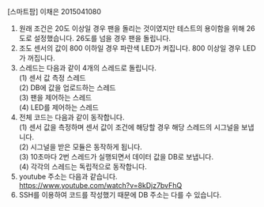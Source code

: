 [스마트팜] 이채은 2015041080

1. 원래 조건은 20도 이상일 경우 팬을 돌리는 것이였지만 테스트의 용이함을 위해 26도로 설정했습니다. 26도를 넘을 경우 팬을 돌립니다.  
2. 조도 센서의 값이 800 이하일 경우 파란색 LED가 켜집니다. 800 이상일 경우 LED가 꺼집니다.  
3. 스레드는 다음과 같이 4개의 스레드로 돌립니다.  
(1) 센서 값 측정 스레드  
(2) DB에 값을 업로드하는 스레드  
(3) 팬을 제어하는 스레드  
(4) LED를 제어하는 스레드  
4. 전체 코드는 다음과 같이 동작합니다.  
(1) 센서 값을 측정하며 센서 값이 조건에 해당할 경우 해당 스레드의 시그널을 보냅니다.  
(2) 시그널을 받은 모듈은 동작하게 됩니다.  
(3) 10초마다 2번 스레드가 실행되면서 데이터 값을 DB로 보냅니다.  
(4) 각각의 스레드는 독립적으로 동작합니다.  
5. youtube 주소는 다음과 같습니다.  
https://www.youtube.com/watch?v=8kDjz7bvFhQ  
6. SSH를 이용하여 코드를 작성했기 때문에 DB 주소는 다를 수 있습니다. 
